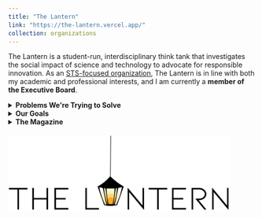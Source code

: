 ```yaml
---
title: "The Lantern"
link: "https://the-lantern.vercel.app/"
collection: organizations
---
```


The Lantern is a student-run, interdisciplinary think tank that investigates the social impact of science and technology to advocate for responsible innovation. As an [STS-focused organization](https://the-lantern.vercel.app/Resources#:~:text=What%20is%20the%20STS%20Department%3F), The Lantern is in line with both my academic and professional interests, and I am currently a **member of the Executive Board**.

<details>
<summary><strong>Problems We're Trying to Solve</strong></summary>

<ul>
  <li>The way of thinking in the technical world is not varied enough for the territory that it has entered. We believe that the question of socially responsible innovation demands dialogue across disciplines.</li>
  <li>Academic and expert discussions are not accessible to the general public. We believe that information should be distributed in a way that is easy to understand for the people who are affected by the decisions.</li>
</ul>

</details>

<details>
<summary><strong>Our Goals</strong></summary>

<ul>
  <li>To break down critical and complex ideas at the intersection of STS for the general public</li>
  <li>To engage students and organizations in a socially responsible path of science and technology</li>
</ul>

</details>

<details>
<summary><strong>The Magazine</strong></summary>

<p>
One of the primary objectives of The Lantern is to design and publish a magazine each academic year, with written submissions centering around STS topics from the Tufts student body. I have had the privelege of contributing to this magazine, and it is a valuable resource that connects student perspectives on technological impact across different disciplines. <a href="/files/TheLanternMagazineSpring24.pdf/">View the Spring 2024 issue here.</a>
</p>

</details>

<img src='/images/TheLanternLogo2.png' style='max-width:450px; height:auto; margin-top:20px; margin-right:20px;'>